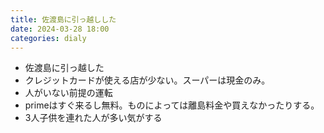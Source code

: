 ```yaml
---
title: 佐渡島に引っ越しした
date: 2024-03-28 18:00
categories: dialy
---
```


- 佐渡島に引っ越した
- クレジットカードが使える店が少ない。スーパーは現金のみ。
- 人がいない前提の運転
- primeはすぐ来るし無料。ものによっては離島料金や買えなかったりする。
- 3人子供を連れた人が多い気がする
